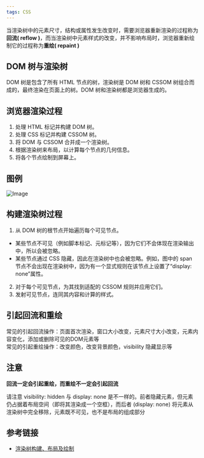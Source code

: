 ```yaml
---
tags: CSS
---
```

当渲染树中的元素尺寸，结构或属性发生改变时，需要浏览器重新渲染的过程称为**回流( reflow )**，而当渲染树中元素样式的改变，并不影响布局时，浏览器重新绘制它的过程称为**重绘( repaint )** 

## DOM 树与渲染树
DOM 树是包含了所有 HTML 节点的树，渲染树是 DOM 树和 CSSOM 树组合而成的，最终渲染在页面上的树。DOM 树和渲染树都是浏览器生成的。


## 浏览器渲染过程
1. 处理 HTML 标记并构建 DOM 树。
2. 处理 CSS 标记并构建 CSSOM 树。
3. 将 DOM 与 CSSOM 合并成一个渲染树。
4. 根据渲染树来布局，以计算每个节点的几何信息。
5. 将各个节点绘制到屏幕上。

## 图例
![Image](../../../images/2019-10-12-render-tree-construction.png)

## 构建渲染树过程
1. 从 DOM 树的根节点开始遍历每个可见节点。  
  - 某些节点不可见（例如脚本标记、元标记等），因为它们不会体现在渲染输出中，所以会被忽略。
  - 某些节点通过 CSS 隐藏，因此在渲染树中也会被忽略。例如，图中的 span 节点不会出现在渲染树中，因为有一个显式规则在该节点上设置了“display: none”属性。
2. 对于每个可见节点，为其找到适配的 CSSOM 规则并应用它们。
3. 发射可见节点，连同其内容和计算的样式。

## 引起回流和重绘
常见的引起回流操作：页面首次渲染，窗口大小改变，元素尺寸大小改变，元素内容变化，添加或删除可见的DOM元素等  
常见的引起重绘操作：改变颜色，改变背景颜色，visibility 隐藏显示等

## 注意
**回流一定会引起重绘，而重绘不一定会引起回流**  

请注意 visibility: hidden 与 display: none 是不一样的。前者隐藏元素，但元素仍占据着布局空间（即将其渲染成一个空框），而后者 (display: none) 将元素从渲染树中完全移除，元素既不可见，也不是布局的组成部分


## 参考链接
- [渲染树构建、布局及绘制](https://developers.google.com/web/fundamentals/performance/critical-rendering-path/render-tree-construction?hl=zh-cn)